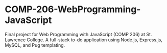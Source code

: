 # COMP-206-WebProgramming-JavaScript
Final project for Web Programming with JavaScript (COMP 206) at St. Lawrence College. A full-stack to-do application using Node.js, Express.js, MySQL, and Pug templating.
